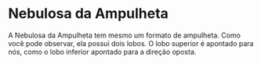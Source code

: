 # Nebulosa da Ampulheta

A Nebulosa da Ampulheta tem mesmo um formato de ampulheta. Como você pode
observar, ela possui dois lobos. O lobo superior é apontado para nós, como o
lobo inferior apontado para a direção oposta.
